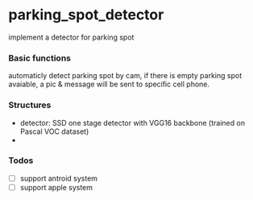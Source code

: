 # parking_spot_detector
implement a detector for parking spot

### Basic functions
automaticly detect parking spot by cam, if there is empty parking spot avaiable, a pic & message will be sent to specific cell phone.

### Structures
+ detector: SSD one stage detector with VGG16 backbone (trained on Pascal VOC dataset)
+ 

### Todos
+ [ ] support antroid system
+ [ ] support apple system
